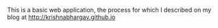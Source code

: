 This is a basic web application, 
the process for which I described on my blog at http://krishnabhargav.github.io